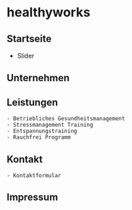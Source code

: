 # healthyworks

## Startseite
- Slider

## Unternehmen

## Leistungen
    - Betriebliches Gesundheitsmanagement
    - Stressmanagement Training
    - Entspannungstraining
    - Rauchfrei Programm

## Kontakt
    - Kontaktformular

## Impressum

